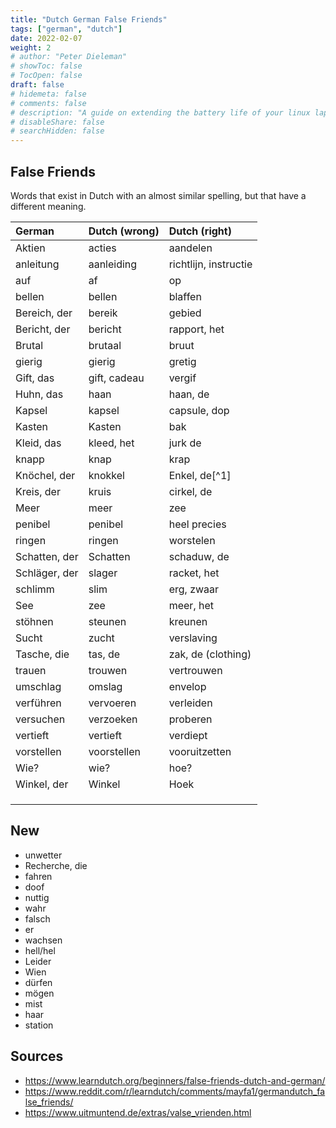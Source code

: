 ```yaml
---
title: "Dutch German False Friends"
tags: ["german", "dutch"]
date: 2022-02-07
weight: 2
# author: "Peter Dieleman"
# showToc: false
# TocOpen: false
draft: false
# hidemeta: false
# comments: false
# description: "A guide on extending the battery life of your linux laptop"
# disableShare: false
# searchHidden: false
---
```


## False Friends

Words that exist in Dutch with an almost similar spelling,
but that have a different meaning.

| German        | Dutch (wrong) | Dutch (right)         |
| :------------ | :------------ | :-------------------- |
| Aktien        | acties        | aandelen              |
| anleitung     | aanleiding    | richtlijn, instructie |
| auf           | af            | op                    |
| bellen        | bellen        | blaffen               |
| Bereich, der  | bereik        | gebied                |
| Bericht, der  | bericht       | rapport, het          |
| Brutal        | brutaal       | bruut                 |
| gierig        | gierig        | gretig                |
| Gift, das     | gift, cadeau  | vergif                |
| Huhn, das     | haan          | haan, de              |
| Kapsel        | kapsel        | capsule, dop          |
| Kasten        | Kasten        | bak                   |
| Kleid, das    | kleed, het    | jurk de               |
| knapp         | knap          | krap                  |
| Knöchel, der  | knokkel       | Enkel, de[^1]         |
| Kreis, der    | kruis         | cirkel, de            |
| Meer          | meer          | zee                   |
| penibel       | penibel       | heel precies          |
| ringen        | ringen        | worstelen             |
| Schatten, der | Schatten      | schaduw, de           |
| Schläger, der | slager        | racket, het           |
| schlimm       | slim          | erg, zwaar            |
| See           | zee           | meer, het             |
| stöhnen       | steunen       | kreunen               |
| Sucht         | zucht         | verslaving            |
| Tasche, die   | tas, de       | zak, de (clothing)    |
| trauen        | trouwen       | vertrouwen            |
| umschlag      | omslag        | envelop               |
| verführen     | vervoeren     | verleiden             |
| versuchen     | verzoeken     | proberen              |
| vertieft      | vertieft      | verdiept              |
| vorstellen    | voorstellen   | vooruitzetten         |
| Wie?          | wie?          | hoe?                  |
| Winkel, der   | Winkel        | Hoek                  |
|               |               |                       |
|               |               |                       |
|               |               |                       |

## New

- unwetter
- Recherche, die
- fahren
- doof
- nuttig
- wahr
- falsch    
- er
- wachsen
- hell/hel
- Leider
- Wien
- dürfen
- mögen
- mist
- haar
- station

## Sources 

- <https://www.learndutch.org/beginners/false-friends-dutch-and-german/>
- <https://www.reddit.com/r/learndutch/comments/mayfa1/germandutch_false_friends/>
- <https://www.uitmuntend.de/extras/valse_vrienden.html>